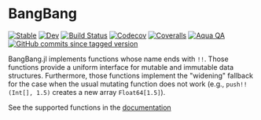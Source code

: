 # BangBang

[![Stable](https://img.shields.io/badge/docs-stable-blue.svg)](https://juliafolds.github.io/BangBang.jl/stable)
[![Dev](https://img.shields.io/badge/docs-dev-blue.svg)](https://juliafolds.github.io/BangBang.jl/dev)
[![Build Status](https://travis-ci.com/JuliaFolds/BangBang.jl.svg?branch=master)](https://travis-ci.com/JuliaFolds/BangBang.jl)
[![Codecov](https://codecov.io/gh/JuliaFolds/BangBang.jl/branch/master/graph/badge.svg)](https://codecov.io/gh/JuliaFolds/BangBang.jl)
[![Coveralls](https://coveralls.io/repos/github/JuliaFolds/BangBang.jl/badge.svg?branch=master)](https://coveralls.io/github/JuliaFolds/BangBang.jl?branch=master)
[![Aqua QA](https://img.shields.io/badge/Aqua.jl-%F0%9F%8C%A2-aqua.svg)](https://github.com/tkf/Aqua.jl)
[![GitHub commits since tagged version](https://img.shields.io/github/commits-since/JuliaFolds/BangBang.jl/v0.3.34.svg?style=social&logo=github)](https://github.com/JuliaFolds/BangBang.jl)

BangBang.jl implements functions whose name ends with `!!`.  Those
functions provide a uniform interface for mutable and immutable data
structures.  Furthermore, those functions implement the "widening"
fallback for the case when the usual mutating function does not work (e.g.,
`push!!(Int[], 1.5)` creates a new array `Float64[1.5]`).

See the supported functions in the
[documentation](https://juliafolds.github.io/BangBang.jl/dev)
